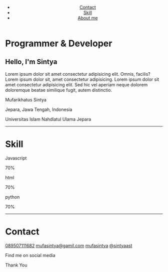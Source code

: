 <!DOCTYPE html>
<html lang="en">
  <head>
    <meta charset="UTF-8" />
    <meta name="viewport" content="width=device-width, initial-scale=1.0" />
    <link rel="stylesheet" href="biodata.css" />
    <link rel="stylesheet" href="https://cdnjs.cloudflare.com/ajax/libs/font-awesome/4.7.0/css/font-awesome.min.css" />
    <title>Personal Portfolio</title>
  </head>
  <body>
    <header>
      <nav class="navigasi">
        <!--untuk responsif-->
        <input type="checkbox" id="btn-responsive" hidden />
        <label for="btn-responsive" class="btn-responsive">
          <span class="bar"></span>
          <span class="bar"></span>
          <span class="bar"></span>
        </label>
        <!--untuk responsif-->
        <ul class="head">
          <li><a href="#contact">Contact</a></li>
          <li><a href="#skill">Skill</a></li>
          <li><a href="#">About me</a></li>
        </ul>
      </nav>
    </header>
    <div class="container">
      <div class="header">
        <div class="header-text">
          <h1>Programmer & Developer</h1>
          <h2>Hello, I'm Sintya</h2>
          <p>
            Lorem ipsum dolor sit amet consectetur adipisicing elit. Omnis, facilis? Lorem ipsum dolor sit, amet consectetur adipisicing. Lorem ipsum dolor sit amet consectetur adipisicing elit. Sed hic vel aperiam neque dolorem doloremque
            beatae similique fugit, autem distinctio.
          </p>
        </div>
      </div>
      <div class="utama">
        <div class="main top">
          <div class="top-text">
            <p><span class="fa fa-users"></span>Mufarikhatus Sintya</p>
            <p><span class="fa fa-map-marker"></span>Jepara, Jawa Tengah, Indonesia</p>
            <p id="skill"><span class="fa fa-graduation-cap"></span> Universitas Islam Nahdlatul Ulama Jepara</p>
          </div>
          <div class="garis">
            <hr />
          </div>
        </div>
        <div class="main skill">
          <div class="mid-text">
            <h1>Skill</h1>
            <div class="point">
              <div class="javascript">
                <p>Javascript</p>
                <div class="pin satu">70%</div>
                <div class="end"></div>
              </div>
              <div class="html">
                <p>html</p>
                <div class="pin dua">70%</div>
                <div class="end"></div>
              </div>
              <div class="python">
                <p>python</p>
                <div class="pin tiga">70%</div>
                <div class="end"></div>
              </div>
            </div>
          </div>
          <div class="garis">
            <hr />
          </div>
        </div>
        <div id="contact" class="main contact">
          <div class="end-text">
            <h1>Contact</h1>
            <div class="fa-contact">
              <!-- fa-2x utnuk memperbesar 2 kali-->
              <a href="#"><span class="fa fa-phone"></span>089507111682</a>
              <a href="#"><span class="fa fa-envelope-o"></span>mufasintya@gamil.com</a>
              <a href="#"><span class="fa fa-linkedin"></span>mufasintya</a>
              <a href="#"><span class="fa fa-instagram"></span>@sintyaast</a>
            </div>
          </div>
        </div>
        <div class="footer">
          <div class="footer-main">
            <p class="contoh">Find me on social media</p>
            <span class="fa fa-instagram"></span><span class="fa fa-twitter-square"></span><span class="fa fa-facebook-square"></span><span class="fa fa-linkedin-square"></span><span class="fa fa-pinterest-square"></span>
            <p class="contoh-2">Thank You</p>
          </div>
        </div>
      </div>
    </div>
  </body>
</html>
